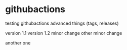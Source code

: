 # githubactions
testing githubactions advanced things (tags, releases)

version 1.1
version 1.2
minor change
other minor change

another one
